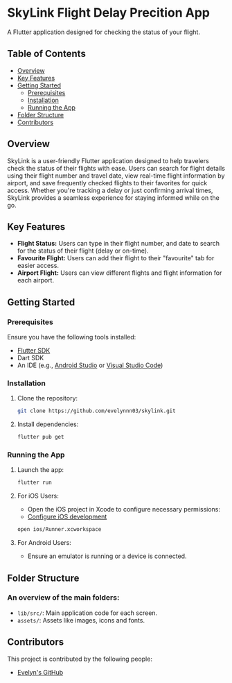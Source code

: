 # SkyLink Flight Delay Precition App

A Flutter application designed for checking the status of your flight.

## Table of Contents
* [Overview](#overview)
* [Key Features](#key-features)
* [Getting Started](#getting-started)
  - [Prerequisites](#prerequisites)
  - [Installation](#installation)
  - [Running the App](#running-the-app)
* [Folder Structure](#folder-structure)
* [Contributors](#contributors)

<a name="overview"></a>
## Overview
SkyLink is a user-friendly Flutter application designed to help travelers check the status of their flights with ease. Users can search for flight details using their flight number and travel date, view real-time flight information by airport, and save frequently checked flights to their favorites for quick access. Whether you're tracking a delay or just confirming arrival times, SkyLink provides a seamless experience for staying informed while on the go.

<a name="key-features"></a>
## Key Features
* **Flight Status:** Users can type in their flight number, and date to search for the status of their flight (delay or on-time).
* **Favourite Flight:** Users can add their flight to their "favourite" tab for easier access. 
* **Airport Flight:** Users can view different flights and flight information for each airport.

<a name="getting-started"></a>
## Getting Started
<a name="prerequisites"></a>
### Prerequisites
Ensure you have the following tools installed:
* [Flutter SDK](https://docs.flutter.dev/get-started/install)
* Dart SDK
* An IDE (e.g., [Android Studio](https://developer.android.com/studio) or [Visual Studio Code](https://code.visualstudio.com/))

<a name="installation"></a>
### Installation
1. Clone the repository:

    ```bash
    git clone https://github.com/evelynnn03/skylink.git
    ```

2. Install dependencies:

    ```bash
    flutter pub get
    ```

<a name="running-the-app"></a>
### Running the App
1. Launch the app:

    ```bash
    flutter run
    ```

2. For iOS Users:
    - Open the iOS project in Xcode to configure necessary permissions:
    - [Configure iOS development](https://docs.flutter.dev/get-started/install/macos/mobile-ios#configure-ios-development)

    ```bash
    open ios/Runner.xcworkspace
    ```

3. For Android Users:
    - Ensure an emulator is running or a device is connected.

<a name="folder-structure"></a>
## Folder Structure
### An overview of the main folders:
* `lib/src/`: Main application code for each screen.
* `assets/`: Assets like images, icons and fonts.

<a name="contributors"></a>
## Contributors
This project is contributed by the following people:
* [Evelyn's GitHub](https://github.com/evelynnn03)
